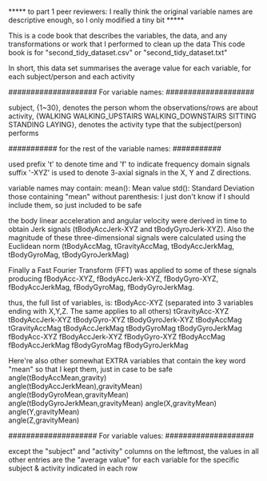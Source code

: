 ***** to part 1 peer reviewers: I really think the original variable names are descriptive enough, so I only modified a tiny bit *****

This is a code book that describes the variables, the data, and any transformations or work that I performed to clean up the data 
This code book is for "second_tidy_dataset.csv" or "second_tidy_dataset.txt"

In short, this data set summarises the average value for each variable, for each subject/person and each activity

#################### For variable names: ####################

subject, {1~30}, denotes the person whom the observations/rows are about
activity, {WALKING WALKING_UPSTAIRS WALKING_DOWNSTAIRS SITTING STANDING LAYING}, denotes the activity type that the subject(person) performs

########### for the rest of the variable names: ###########

  used prefix 't' to denote time and 'f' to indicate frequency domain signals
  suffix '-XYZ' is used to denote 3-axial signals in the X, Y and Z directions.

variable names may contain:
    mean(): Mean value
    std(): Standard Deviation
    those containing "mean" without parenthesis: I just don't know if I should include them, so just included to be safe

the body linear acceleration and angular velocity were derived in time to obtain 
Jerk signals (tBodyAccJerk-XYZ and tBodyGyroJerk-XYZ). Also the magnitude of these three-dimensional 
signals were calculated using the Euclidean norm (tBodyAccMag, tGravityAccMag, tBodyAccJerkMag, tBodyGyroMag, tBodyGyroJerkMag)

Finally a Fast Fourier Transform (FFT) was applied to some of these signals producing
fBodyAcc-XYZ, fBodyAccJerk-XYZ, fBodyGyro-XYZ, fBodyAccJerkMag, fBodyGyroMag, fBodyGyroJerkMag. 

thus, the full list of variables, is:
tBodyAcc-XYZ  (separated into 3 variables ending with X,Y,Z. The same applies to all others)
tGravityAcc-XYZ
tBodyAccJerk-XYZ
tBodyGyro-XYZ
tBodyGyroJerk-XYZ
tBodyAccMag
tGravityAccMag
tBodyAccJerkMag
tBodyGyroMag
tBodyGyroJerkMag
fBodyAcc-XYZ
fBodyAccJerk-XYZ
fBodyGyro-XYZ
fBodyAccMag
fBodyAccJerkMag
fBodyGyroMag
fBodyGyroJerkMag

Here're also other somewhat EXTRA variables that contain the key word "mean" so that I kept them, just in case to be safe
angle(tBodyAccMean,gravity)         
angle(tBodyAccJerkMean),gravityMean)
angle(tBodyGyroMean,gravityMean)
angle(tBodyGyroJerkMean,gravityMean)
angle(X,gravityMean)          
angle(Y,gravityMean)                 
angle(Z,gravityMean)

#################### For variable values: ####################

except the  "subject" and "activity" columns on the leftmost, the values in all other entries are the "average value" for each variable for the 
specific subject & activity indicated in each row 
